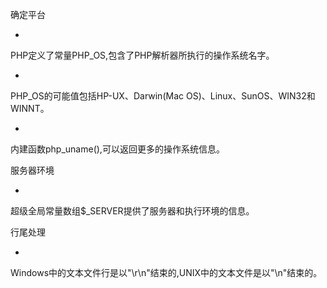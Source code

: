 确定平台

* 
PHP定义了常量PHP_OS,包含了PHP解析器所执行的操作系统名字。

* 
PHP_OS的可能值包括HP-UX、Darwin(Mac OS)、Linux、SunOS、WIN32和WINNT。

* 
内建函数php_uname(),可以返回更多的操作系统信息。

服务器环境

* 
超级全局常量数组$_SERVER提供了服务器和执行环境的信息。

行尾处理

* 
Windows中的文本文件行是以"\r\n"结束的,UNIX中的文本文件是以"\n"结束的。


